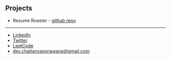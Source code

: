 ## Projects

- Resume Roaster - [github repo](https://github.com/phasehumans/resume-roaster)

---
- [LinkedIn]()
- [Twitter]()
- [LeetCode]()
- dev.chaitanyasonawane@gmail.com
